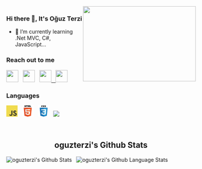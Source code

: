 <img src="https://media.giphy.com/media/26tn33aiTi1jkl6H6/giphy.gif" align="right" width="300px" height="200px">

 ### Hi there 👋, It's Oğuz Terzi

<!-- - 🏫 I'm studying at Pendik Yunus Emre Vocational and Technical Anatolian High School. --->
<!-- - 🔭 I’m currently working on BT Bilgi --->
- 🌱 I’m currently learning .Net MVC, C#, JavaScript...

### Reach out to me

[<img height="32" width="32" src="https://unpkg.com/simple-icons@v7/icons/instagram.svg"/>][instagram] &nbsp;
[<img height="32" width="32" src="https://unpkg.com/simple-icons@v7/icons/discord.svg" padding-left="10px" />][discord] &nbsp;
<a href="mailto:oguz.terzi.460@gmail.com"> <img height="32" width="32" src="https://cdn.discordapp.com/attachments/1000687769057771531/1000688700373606470/mail.png"/> &nbsp; [<img height="32" width="32" src="https://cdn.discordapp.com/attachments/1000687769057771531/1005512197050466366/unknown.png"/>][linkedin]


### Languages
<img src="https://raw.githubusercontent.com/github/explore/80688e429a7d4ef2fca1e82350fe8e3517d3494d/topics/javascript/javascript.png" width="30px"> &nbsp; <img src="https://raw.githubusercontent.com/github/explore/80688e429a7d4ef2fca1e82350fe8e3517d3494d/topics/html/html.png" width="30px"> &nbsp; <img src="https://raw.githubusercontent.com/github/explore/80688e429a7d4ef2fca1e82350fe8e3517d3494d/topics/css/css.png" width="30px"> &nbsp; <img src="https://cdn.discordapp.com/attachments/1000687769057771531/1000688718505578496/c.png" width="30px">

</br>

<h2 align="center">oguzterzi's Github Stats</h2>
<p align="center">

![oguzterzi's Github Stats](https://github-readme-stats.vercel.app/api?username=oguzterzi&theme=radical) &nbsp; ![oguzterzi's Github Language Stats](https://github-readme-stats.vercel.app/api/top-langs/?username=oguzterzi&layout=compact&theme=radical)

</p>

[instagram]: https://instagram.com/oguzterzi11
[discord]: https://discord.gg/W8HUqDCWae
[linkedin]: https://www.linkedin.com/in/oguzterzi/
